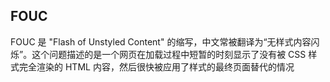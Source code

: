 ## FOUC

FOUC 是 "Flash of Unstyled Content" 的缩写，中文常被翻译为“无样式内容闪烁”。这个问题描述的是一个网页在加载过程中短暂的时刻显示了没有被 CSS 样式完全渲染的 HTML 内容，然后很快被应用了样式的最终页面替代的情况